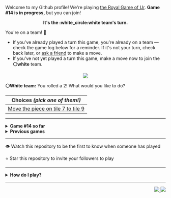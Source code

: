 Welcome to my Github profile!
We're playing
[the Royal Game of Ur](https://en.wikipedia.org/wiki/Royal_Game_of_Ur).
**Game #14 is in progress,** but you can join!

<p align="center">
  <b>It's the
  :white_circle:white
  team's turn.</b>
</p>

You're on a team! :wave:

* If you've already played a turn this game, you're already on a team
  &mdash; check the game log below for a reminder. If it's not your turn,
  check back later, or [ask a
  friend](https://twitter.com/share?text=I'm+playing+The+Royal+Game+of+Ur+on+a+GitHub+profile.+Take+your+turn+at+https://github.com/rossjrw/rossjrw+%23RoyalGameOfUr+%23github) to make a move.
* If you've not yet played a turn this game, make a move now to join the
  **:white_circle:white** team.

<p align="center"><img src="https://raw.githubusercontent.com/rossjrw/rossjrw/play/games/current/board.2264.svg"></p>

  **:white_circle:White team:**
  You rolled a 2!
What would you like to do?

| Choices *(pick one of them!)* |
| --- |
  | [    Move the piece on tile 7 to tile 9](https://github.com/rossjrw/rossjrw/issues/new?title=ur-move-2%407-0&amp;body=Press+Submit%21+You+don%27t+need+to+edit+this+text+or+do+anything+else.%0D%0A%0D%0ABe+aware+that+your+move+can+take+a+minute+or+two+to+process.) |

-----

<details>
<summary><b>Game #14 so far</b></summary>

## Who's on each team?

<table>
    <thead>
      <tr><th colspan=2>Players in this game</th></tr>
    </thead>
    <tbody>
      <tr>
        <td align="right"><b>Black team</b> :black_circle:</td>
        <td>:white_circle: <b> White team</b></td>
      </tr>
      <tr align="center">
        <td><b><a href="https://github.com/Murdeala">@Murdeala</a></b> (30)<br><b><a href="https://github.com/thisiscoding1234">@thisiscoding1234</a></b> (9)<br><b><a href="https://github.com/arqalite">@arqalite</a></b> (3)<br><b><a href="https://github.com/zackfall">@zackfall</a></b> (1)<br><b><a href="https://github.com/Hrushal-Nikhare">@Hrushal-Nikhare</a></b> (1)<br><b><a href="https://github.com/danielawde9">@danielawde9</a></b> (1)<br><b><a href="https://github.com/Arawns1">@Arawns1</a></b> (1)<br><b><a href="https://github.com/werdl">@werdl</a></b> (1)<br><b><a href="https://github.com/BigVeezus">@BigVeezus</a></b> (1)<br><b><a href="https://github.com/birajkarki">@birajkarki</a></b> (1)<br><b><a href="https://github.com/Stratis-Dermanoutsos">@Stratis-Dermanoutsos</a></b> (1)<br><b><a href="https://github.com/BaptisteMartinet">@BaptisteMartinet</a></b> (1)<br><b><a href="https://github.com/faculerena">@faculerena</a></b> (1)<br><b><a href="https://github.com/nnnolan">@nnnolan</a></b> (1)<br><b><a href="https://github.com/sk185648">@sk185648</a></b> (1)<br><b><a href="https://github.com/Alylaxy">@Alylaxy</a></b> (1)<br><b><a href="https://github.com/Arch881010">@Arch881010</a></b> (1)<br><b><a href="https://github.com/mannhingrajia">@mannhingrajia</a></b> (1)</td>
        <td><b><a href="https://github.com/CostasAK">@CostasAK</a></b> (59)</td>
      </tr>
    </tbody>
  </table>

## What's happened so far?

| Time | Turn | Event | Issue | Board |
| :---: | :---: | :--- | :---: | :---: |
  | 14th Mar 2023 20:48 | **0** | :black_circle: **[@Murdeala](https://github.com/Murdeala)** started a new game | [#2146](https://github.com/rossjrw/rossjrw/issues/2146) | [link](https://raw.githubusercontent.com/rossjrw/rossjrw/c3402c9c043b80fa4ca641774d2d0efbedade589/games/current/board.2146.svg) |
  | 15th Mar 2023 03:42 | **1** | :black_circle: **[@zackfall](https://github.com/zackfall)** moved a black piece onto the board to position 3    | [#2147](https://github.com/rossjrw/rossjrw/issues/2147) | [link](https://raw.githubusercontent.com/rossjrw/rossjrw/779a13750b729c2d4fd0d3cbf4a2482f37ef9281/games/current/board.2147.svg) |
  | 15th Mar 2023 12:56 | **2** | :white_circle: **[@CostasAK](https://github.com/CostasAK)** moved a white piece onto the board to position 4  — claimed a rosette :rosette:  | [#2148](https://github.com/rossjrw/rossjrw/issues/2148) | [link](https://raw.githubusercontent.com/rossjrw/rossjrw/1d7dd2f95a5d06c57ad931672bb3797fc3259346/games/current/board.2148.svg) |
  | 15th Mar 2023 12:57 | **3** | :white_circle: **[@CostasAK](https://github.com/CostasAK)** moved a white piece onto the board to position 2    | [#2149](https://github.com/rossjrw/rossjrw/issues/2149) | [link](https://raw.githubusercontent.com/rossjrw/rossjrw/41d739fe50b8b6ee3d48c696a350782128852145/games/current/board.2149.svg) |
  | 15th Mar 2023 13:53 | **4** | :black_circle: **[@Murdeala](https://github.com/Murdeala)** moved a black piece onto the board to position 2    | [#2150](https://github.com/rossjrw/rossjrw/issues/2150) |  |
  | 15th Mar 2023 16:31 | **5** | :white_circle: **[@CostasAK](https://github.com/CostasAK)** moved a white piece onto the board to position 3    | [#2151](https://github.com/rossjrw/rossjrw/issues/2151) | [link](https://raw.githubusercontent.com/rossjrw/rossjrw/e0ee8c908afc5d0df67a76ef54801f47ce08c144/games/current/board.2151.svg) |
  | 15th Mar 2023 16:31 | **6** | :black_circle:  The black team rolled a 0 and their turn was automatically passed | [#2151](https://github.com/rossjrw/rossjrw/issues/2151) | [link](https://raw.githubusercontent.com/rossjrw/rossjrw/af89aa084782634823177e68efafb1ee8c79a26a/games/current/board.2151.svg) |
  | 15th Mar 2023 16:32 | **7** | :white_circle: **[@CostasAK](https://github.com/CostasAK)** moved a white piece onto the board to position 1    | [#2152](https://github.com/rossjrw/rossjrw/issues/2152) | [link](https://raw.githubusercontent.com/rossjrw/rossjrw/5112feee71287bc358636191ad2d744130715f64/games/current/board.2152.svg) |
  | 16th Mar 2023 13:51 | **8** | :black_circle: **[@Murdeala](https://github.com/Murdeala)** moved a black piece from position 2 to position 5    | [#2153](https://github.com/rossjrw/rossjrw/issues/2153) |  |
  | 17th Mar 2023 10:25 | **9** | :white_circle: **[@CostasAK](https://github.com/CostasAK)** moved a white piece from position 4 to position 5 — captured a black piece :crossed_swords:   | [#2154](https://github.com/rossjrw/rossjrw/issues/2154) | [link](https://raw.githubusercontent.com/rossjrw/rossjrw/05bf59d50e1264207a471eac54694049ced31d16/games/current/board.2154.svg) |
  | 17th Mar 2023 10:25 | **10** | :black_circle:  The black team rolled a 0 and their turn was automatically passed | [#2154](https://github.com/rossjrw/rossjrw/issues/2154) | [link](https://raw.githubusercontent.com/rossjrw/rossjrw/7da57a210504272586aa94c6e6ea9c974dbf5a4b/games/current/board.2154.svg) |
  | 17th Mar 2023 10:26 | **11** | :white_circle: **[@CostasAK](https://github.com/CostasAK)** moved a white piece from position 2 to position 4  — claimed a rosette :rosette:  | [#2155](https://github.com/rossjrw/rossjrw/issues/2155) | [link](https://raw.githubusercontent.com/rossjrw/rossjrw/d396e2587aef8f3c611f7740f9f27fd233b7dbca/games/current/board.2155.svg) |
  | 17th Mar 2023 10:27 | **12** | :white_circle: **[@CostasAK](https://github.com/CostasAK)** moved a white piece from position 5 to position 7    | [#2156](https://github.com/rossjrw/rossjrw/issues/2156) | [link](https://raw.githubusercontent.com/rossjrw/rossjrw/15698d11943cb8b930601a3fa3d361ed460581ec/games/current/board.2156.svg) |
  | 17th Mar 2023 12:39 | **13** | :black_circle: **[@Murdeala](https://github.com/Murdeala)** moved a black piece from position 3 to position 4  — claimed a rosette :rosette:  | [#2157](https://github.com/rossjrw/rossjrw/issues/2157) | [link](https://raw.githubusercontent.com/rossjrw/rossjrw/86094c0b82bd03365af6db280f75d35718e0e136/games/current/board.2157.svg) |
  | 18th Mar 2023 13:51 | **14** | :black_circle: **[@Murdeala](https://github.com/Murdeala)** moved a black piece from position 4 to position 6    | [#2158](https://github.com/rossjrw/rossjrw/issues/2158) |  |
  | 20th Mar 2023 12:03 | **15** | :white_circle: **[@CostasAK](https://github.com/CostasAK)** moved a white piece from position 3 to position 6 — captured a black piece :crossed_swords:   | [#2160](https://github.com/rossjrw/rossjrw/issues/2160) | [link](https://raw.githubusercontent.com/rossjrw/rossjrw/ebd5463d363395ccacc0a4837201232eec4909af/games/current/board.2160.svg) |
  | 20th Mar 2023 12:03 | **16** | :black_circle:  The black team rolled a 0 and their turn was automatically passed | [#2160](https://github.com/rossjrw/rossjrw/issues/2160) | [link](https://raw.githubusercontent.com/rossjrw/rossjrw/97dc19642843cbd9ddb921b7bd37924437e2b827/games/current/board.2160.svg) |
  | 20th Mar 2023 12:06 | **17** | :white_circle: **[@CostasAK](https://github.com/CostasAK)** moved a white piece from position 6 to position 9    | [#2161](https://github.com/rossjrw/rossjrw/issues/2161) | [link](https://raw.githubusercontent.com/rossjrw/rossjrw/27e55f29f30415b74b48efc089d8b4b97224e26f/games/current/board.2161.svg) |
  | 20th Mar 2023 13:37 | **18** | :black_circle: **[@Murdeala](https://github.com/Murdeala)** moved a black piece onto the board to position 1    | [#2162](https://github.com/rossjrw/rossjrw/issues/2162) | [link](https://raw.githubusercontent.com/rossjrw/rossjrw/2b1c528772f6eb41e3589c80ea22086ffef8c77b/games/current/board.2162.svg) |
  | 20th Mar 2023 15:37 | **19** | :white_circle: **[@CostasAK](https://github.com/CostasAK)** moved a white piece from position 7 to position 10    | [#2163](https://github.com/rossjrw/rossjrw/issues/2163) | [link](https://raw.githubusercontent.com/rossjrw/rossjrw/f14c184c7bd4c222edd8a00301dc7ec1671ab854/games/current/board.2163.svg) |
  | 21st Mar 2023 00:53 | **20** | :black_circle: **[@Murdeala](https://github.com/Murdeala)** moved a black piece from position 1 to position 2    | [#2164](https://github.com/rossjrw/rossjrw/issues/2164) | [link](https://raw.githubusercontent.com/rossjrw/rossjrw/ba8791b00ede812c0531721c728c11d2836b6c1d/games/current/board.2164.svg) |
  | 21st Mar 2023 09:02 | **21** | :white_circle: **[@CostasAK](https://github.com/CostasAK)** moved a white piece from position 9 to position 12    | [#2165](https://github.com/rossjrw/rossjrw/issues/2165) |  |
  | 22nd Mar 2023 13:12 | **22** | :black_circle: **[@Hrushal-Nikhare](https://github.com/Hrushal-Nikhare)** moved a black piece from position 2 to position 4  — claimed a rosette :rosette:  | [#2166](https://github.com/rossjrw/rossjrw/issues/2166) | [link](https://raw.githubusercontent.com/rossjrw/rossjrw/81bf698a19c7a03fb3cc2570bfd89d5d9ddaf425/games/current/board.2166.svg) |
  | 22nd Mar 2023 13:12 | **23** | :black_circle:  The black team rolled a 0 and their turn was automatically passed | [#2166](https://github.com/rossjrw/rossjrw/issues/2166) | [link](https://raw.githubusercontent.com/rossjrw/rossjrw/84501a509067a12c988d5f1c1fa44c04a108b3e4/games/current/board.2166.svg) |
  | 22nd Mar 2023 13:39 | **24** | :white_circle: **[@CostasAK](https://github.com/CostasAK)** moved a white piece from position 12 to position 14  — claimed a rosette :rosette:  | [#2167](https://github.com/rossjrw/rossjrw/issues/2167) | [link](https://raw.githubusercontent.com/rossjrw/rossjrw/8b83cf9afc87686f4de7f1104326e17ea16a6af4/games/current/board.2167.svg) |
  | 22nd Mar 2023 13:39 | **25** | :white_circle: **[@CostasAK](https://github.com/CostasAK)** moved a white piece from position 10 to position 11    | [#2168](https://github.com/rossjrw/rossjrw/issues/2168) | [link](https://raw.githubusercontent.com/rossjrw/rossjrw/300da2fc609a622b4ddf65b044be1c2073d55d3a/games/current/board.2168.svg) |
  | 23rd Mar 2023 02:26 | **26** | :black_circle: **[@Murdeala](https://github.com/Murdeala)** moved a black piece onto the board to position 2    | [#2169](https://github.com/rossjrw/rossjrw/issues/2169) | [link](https://raw.githubusercontent.com/rossjrw/rossjrw/525955c7b0f52a04eee268f1dbc5b460c541e90a/games/current/board.2169.svg) |
  | 23rd Mar 2023 05:20 | **27** | :white_circle: **[@CostasAK](https://github.com/CostasAK)** moved a white piece onto the board to position 3    | [#2170](https://github.com/rossjrw/rossjrw/issues/2170) | [link](https://raw.githubusercontent.com/rossjrw/rossjrw/aa7adf88250e394cb2bdfb4b30e45eed08827ddf/games/current/board.2170.svg) |
  | 24th Mar 2023 19:08 | **28** | :black_circle: **[@danielawde9](https://github.com/danielawde9)** moved a black piece from position 4 to position 6    | [#2171](https://github.com/rossjrw/rossjrw/issues/2171) | [link](https://raw.githubusercontent.com/rossjrw/rossjrw/e187986e2eac0925217e9d8a23fc7a6d1a4e6d05/games/current/board.2171.svg) |
  | 24th Mar 2023 19:35 | **29** | :white_circle: **[@CostasAK](https://github.com/CostasAK)** moved a white piece from position 11 to position 12    | [#2172](https://github.com/rossjrw/rossjrw/issues/2172) | [link](https://raw.githubusercontent.com/rossjrw/rossjrw/e5eb10241be5cab93eed0ad7e1bb08a67e0e56c3/games/current/board.2172.svg) |
  | 25th Mar 2023 13:58 | **30** | :black_circle: **[@Murdeala](https://github.com/Murdeala)** moved a black piece onto the board to position 3    | [#2173](https://github.com/rossjrw/rossjrw/issues/2173) | [link](https://raw.githubusercontent.com/rossjrw/rossjrw/88fb920253dfa035c165b0a1b73224792e0b1618/games/current/board.2173.svg) |
  | 25th Mar 2023 14:29 | **31** | :white_circle: **[@CostasAK](https://github.com/CostasAK)** moved a white piece from position 4 to position 6 — captured a black piece :crossed_swords:   | [#2174](https://github.com/rossjrw/rossjrw/issues/2174) | [link](https://raw.githubusercontent.com/rossjrw/rossjrw/558d570a7372f3a1803b6a460da40eb0b8bef81f/games/current/board.2174.svg) |
  | 26th Mar 2023 13:04 | **32** | :black_circle: **[@Murdeala](https://github.com/Murdeala)** moved a black piece from position 3 to position 6 — captured a white piece :crossed_swords:   | [#2175](https://github.com/rossjrw/rossjrw/issues/2175) | [link](https://raw.githubusercontent.com/rossjrw/rossjrw/c463ee131c370d89d7915b5e15146cbd7e716792/games/current/board.2175.svg) |
  | 26th Mar 2023 13:06 | **33** | :white_circle: **[@CostasAK](https://github.com/CostasAK)** moved a white piece from position 3 to position 4  — claimed a rosette :rosette:  | [#2176](https://github.com/rossjrw/rossjrw/issues/2176) | [link](https://raw.githubusercontent.com/rossjrw/rossjrw/91846c0777410fefa60904bc52dbbf967598415c/games/current/board.2176.svg) |
  | 26th Mar 2023 13:06 | **34** | :white_circle: **[@CostasAK](https://github.com/CostasAK)** moved a white piece from position 12 to position 13    | [#2177](https://github.com/rossjrw/rossjrw/issues/2177) | [link](https://raw.githubusercontent.com/rossjrw/rossjrw/00f2b6c47412a01965fab8a56a51c280aa65a60a/games/current/board.2177.svg) |
  | 27th Mar 2023 14:47 | **35** | :black_circle: **[@Murdeala](https://github.com/Murdeala)** moved a black piece from position 2 to position 4  — claimed a rosette :rosette:  | [#2178](https://github.com/rossjrw/rossjrw/issues/2178) | [link](https://raw.githubusercontent.com/rossjrw/rossjrw/4b9052f1fb05f5607c84abc10f3d8c9fe4df36f5/games/current/board.2178.svg) |
  | 28th Mar 2023 16:10 | **36** | :black_circle: **[@Murdeala](https://github.com/Murdeala)** moved a black piece onto the board to position 3    | [#2179](https://github.com/rossjrw/rossjrw/issues/2179) | [link](https://raw.githubusercontent.com/rossjrw/rossjrw/2d9988cd4007ce95375532fc5623d982b8005395/games/current/board.2179.svg) |
  | 28th Mar 2023 16:48 | **37** | :white_circle: **[@CostasAK](https://github.com/CostasAK)** moved a white piece from position 4 to position 6 — captured a black piece :crossed_swords:   | [#2180](https://github.com/rossjrw/rossjrw/issues/2180) | [link](https://raw.githubusercontent.com/rossjrw/rossjrw/645fa0504f394e0c611c75ecde2a69bba3b2f22a/games/current/board.2180.svg) |
  | 29th Mar 2023 00:20 | **38** | :black_circle: **[@Murdeala](https://github.com/Murdeala)** moved a black piece from position 4 to position 6 — captured a white piece :crossed_swords:   | [#2181](https://github.com/rossjrw/rossjrw/issues/2181) | [link](https://raw.githubusercontent.com/rossjrw/rossjrw/8efc25874a7e30d388477bf29d5cff7daf35c2ef/games/current/board.2181.svg) |
  | 29th Mar 2023 08:50 | **39** | :white_circle: **[@CostasAK](https://github.com/CostasAK)** moved a white piece from position 1 to position 4  — claimed a rosette :rosette:  | [#2182](https://github.com/rossjrw/rossjrw/issues/2182) | [link](https://raw.githubusercontent.com/rossjrw/rossjrw/f3b374dd19dd975d8d0244a656088fe66db39f75/games/current/board.2182.svg) |
  | 29th Mar 2023 08:51 | **40** | :white_circle: **[@CostasAK](https://github.com/CostasAK)** moved a white piece onto the board to position 3    | [#2183](https://github.com/rossjrw/rossjrw/issues/2183) | [link](https://raw.githubusercontent.com/rossjrw/rossjrw/02deb838513c039f8164acd452b9a22546d3291b/games/current/board.2183.svg) |
  | 29th Mar 2023 20:44 | **41** | :black_circle: **[@Murdeala](https://github.com/Murdeala)** moved a black piece from position 3 to position 4  — claimed a rosette :rosette:  | [#2184](https://github.com/rossjrw/rossjrw/issues/2184) |  |
  | 30th Mar 2023 14:54 | **42** | :black_circle: **[@Murdeala](https://github.com/Murdeala)** moved a black piece from position 4 to position 5    | [#2185](https://github.com/rossjrw/rossjrw/issues/2185) | [link](https://raw.githubusercontent.com/rossjrw/rossjrw/09ab729d23943427fa8f3936b95488dbaa888bb7/games/current/board.2185.svg) |
  | 30th Mar 2023 14:54 | **43** | :white_circle:  The white team rolled a 0 and their turn was automatically passed | [#2185](https://github.com/rossjrw/rossjrw/issues/2185) | [link](https://raw.githubusercontent.com/rossjrw/rossjrw/636b5d5c0811f10785277bd8f6db88101cb7e9a2/games/current/board.2185.svg) |
  | 31st Mar 2023 13:15 | **44** | :black_circle: **[@Murdeala](https://github.com/Murdeala)** moved a black piece from position 5 to position 8  — claimed a rosette :rosette:  | [#2186](https://github.com/rossjrw/rossjrw/issues/2186) | [link](https://raw.githubusercontent.com/rossjrw/rossjrw/bea9ed48735890ea390b643ea0ba4a2b9a62731b/games/current/board.2186.svg) |
  | 1st Apr 2023 13:11 | **45** | :black_circle: **[@Murdeala](https://github.com/Murdeala)** moved a black piece from position 8 to position 9    | [#2187](https://github.com/rossjrw/rossjrw/issues/2187) | [link](https://raw.githubusercontent.com/rossjrw/rossjrw/34380a663b7451d4f84a633af9eaf52c21f98b34/games/current/board.2187.svg) |
  | 1st Apr 2023 13:55 | **46** | :white_circle: **[@CostasAK](https://github.com/CostasAK)** moved a white piece from position 4 to position 6 — captured a black piece :crossed_swords:   | [#2188](https://github.com/rossjrw/rossjrw/issues/2188) | [link](https://raw.githubusercontent.com/rossjrw/rossjrw/26186989e443f46019cf6022371d3f0f6384305d/games/current/board.2188.svg) |
  | 1st Apr 2023 21:24 | **47** | :black_circle: **[@Arawns1](https://github.com/Arawns1)** moved a black piece from position 9 to position 10    | [#2189](https://github.com/rossjrw/rossjrw/issues/2189) | [link](https://raw.githubusercontent.com/rossjrw/rossjrw/435a73580230a0e15e977071f7dc502c9b01fb91/games/current/board.2189.svg) |
  | 1st Apr 2023 21:52 | **48** | :white_circle: **[@CostasAK](https://github.com/CostasAK)** moved a white piece from position 6 to position 8  — claimed a rosette :rosette:  | [#2190](https://github.com/rossjrw/rossjrw/issues/2190) | [link](https://raw.githubusercontent.com/rossjrw/rossjrw/1dafc06143b8f7dda15d12fe4c13035fa4d48cae/games/current/board.2190.svg) |
  | 1st Apr 2023 22:06 | **49** | :white_circle: **[@CostasAK](https://github.com/CostasAK)** moved a white piece from position 8 to position 10 — captured a black piece :crossed_swords:   | [#2191](https://github.com/rossjrw/rossjrw/issues/2191) | [link](https://raw.githubusercontent.com/rossjrw/rossjrw/4ea8353c35cbee5db54703d4382b0064d9645447/games/current/board.2191.svg) |
  | 2nd Apr 2023 14:06 | **50** | :black_circle: **[@Murdeala](https://github.com/Murdeala)** moved a black piece onto the board to position 3    | [#2192](https://github.com/rossjrw/rossjrw/issues/2192) | [link](https://raw.githubusercontent.com/rossjrw/rossjrw/7a7bb353af8a548f881552d26659bec8d45f43dc/games/current/board.2192.svg) |
  | 2nd Apr 2023 16:19 | **51** | :white_circle: **[@CostasAK](https://github.com/CostasAK)** moved a white piece from position 3 to position 4  — claimed a rosette :rosette:  | [#2193](https://github.com/rossjrw/rossjrw/issues/2193) | [link](https://raw.githubusercontent.com/rossjrw/rossjrw/552ce3861cf2fa8759845cd5d003a3cfd51be115/games/current/board.2193.svg) |
  | 2nd Apr 2023 16:20 | **52** | :white_circle: **[@CostasAK](https://github.com/CostasAK)** ascended a white piece from position 14 :rocket:    | [#2194](https://github.com/rossjrw/rossjrw/issues/2194) | [link](https://raw.githubusercontent.com/rossjrw/rossjrw/54cb2b440be5052deabce412fa8cb8b8edc691c3/games/current/board.2194.svg) |
  | 3rd Apr 2023 07:19 | **53** | :black_circle: **[@werdl](https://github.com/werdl)** moved a black piece from position 3 to position 5    | [#2195](https://github.com/rossjrw/rossjrw/issues/2195) | [link](https://raw.githubusercontent.com/rossjrw/rossjrw/d1745257007540585eccca1c4b5b81597f46ac3f/games/current/board.2195.svg) |
  | 3rd Apr 2023 07:40 | **54** | :white_circle: **[@CostasAK](https://github.com/CostasAK)** moved a white piece from position 10 to position 14  — claimed a rosette :rosette:  | [#2196](https://github.com/rossjrw/rossjrw/issues/2196) |  |
  | 3rd Apr 2023 07:41 | **55** | :white_circle: **[@CostasAK](https://github.com/CostasAK)** moved a white piece from position 4 to position 5 — captured a black piece :crossed_swords:   | [#2197](https://github.com/rossjrw/rossjrw/issues/2197) | [link](https://raw.githubusercontent.com/rossjrw/rossjrw/cac43c7362ec3d16e22c66c8c6a6e7adefb8fd38/games/current/board.2197.svg) |
  | 3rd Apr 2023 07:41 | **56** | :black_circle:  The black team rolled a 0 and their turn was automatically passed | [#2197](https://github.com/rossjrw/rossjrw/issues/2197) | [link](https://raw.githubusercontent.com/rossjrw/rossjrw/2accfb498a445b0ae0a37ff1889940f0e3d7763a/games/current/board.2197.svg) |
  | 3rd Apr 2023 07:42 | **57** | :white_circle: **[@CostasAK](https://github.com/CostasAK)** ascended a white piece from position 13 :rocket:    | [#2198](https://github.com/rossjrw/rossjrw/issues/2198) | [link](https://raw.githubusercontent.com/rossjrw/rossjrw/9bb9b7facd56ff52bf8d80ec853b3c21cc9421e0/games/current/board.2198.svg) |
  | 3rd Apr 2023 13:24 | **58** | :black_circle: **[@Murdeala](https://github.com/Murdeala)** moved a black piece onto the board to position 2    | [#2199](https://github.com/rossjrw/rossjrw/issues/2199) | [link](https://raw.githubusercontent.com/rossjrw/rossjrw/4226883509e89639ea1057ea8e4731f9f290a024/games/current/board.2199.svg) |
  | 3rd Apr 2023 13:25 | **59** | :white_circle: **[@CostasAK](https://github.com/CostasAK)** moved a white piece from position 5 to position 7    | [#2200](https://github.com/rossjrw/rossjrw/issues/2200) |  |
  | 4th Apr 2023 19:01 | **60** | :black_circle: **[@Murdeala](https://github.com/Murdeala)** moved a black piece from position 2 to position 5    | [#2201](https://github.com/rossjrw/rossjrw/issues/2201) | [link](https://raw.githubusercontent.com/rossjrw/rossjrw/ecf9b8c7843fdadd6a8772d78848a036e4f4a801/games/current/board.2201.svg) |
  | 4th Apr 2023 19:01 | **61** | :white_circle:  The white team rolled a 0 and their turn was automatically passed | [#2201](https://github.com/rossjrw/rossjrw/issues/2201) | [link](https://raw.githubusercontent.com/rossjrw/rossjrw/47902f883f57555c8756a70778f24b12d6382798/games/current/board.2201.svg) |
  | 4th Apr 2023 21:53 | **62** | :black_circle: **[@BigVeezus](https://github.com/BigVeezus)** moved a black piece from position 5 to position 8  — claimed a rosette :rosette:  | [#2202](https://github.com/rossjrw/rossjrw/issues/2202) | [link](https://raw.githubusercontent.com/rossjrw/rossjrw/c016c58dec2399828eaeb0146557b2e3daadb323/games/current/board.2202.svg) |
  | 5th Apr 2023 00:17 | **63** | :black_circle: **[@Murdeala](https://github.com/Murdeala)** moved a black piece from position 8 to position 9    | [#2203](https://github.com/rossjrw/rossjrw/issues/2203) |  |
  | 5th Apr 2023 08:08 | **64** | :white_circle: **[@CostasAK](https://github.com/CostasAK)** moved a white piece from position 7 to position 9 — captured a black piece :crossed_swords:   | [#2204](https://github.com/rossjrw/rossjrw/issues/2204) | [link](https://raw.githubusercontent.com/rossjrw/rossjrw/b18333aed0e50ee8d89df2966ddc2b326439a812/games/current/board.2204.svg) |
  | 5th Apr 2023 08:08 | **65** | :black_circle:  The black team rolled a 0 and their turn was automatically passed | [#2204](https://github.com/rossjrw/rossjrw/issues/2204) | [link](https://raw.githubusercontent.com/rossjrw/rossjrw/54d9105d76e47f15c3903b8b5f81594d760bf4ce/games/current/board.2204.svg) |
  | 5th Apr 2023 08:09 | **66** | :white_circle: **[@CostasAK](https://github.com/CostasAK)** moved a white piece onto the board to position 4  — claimed a rosette :rosette:  | [#2205](https://github.com/rossjrw/rossjrw/issues/2205) | [link](https://raw.githubusercontent.com/rossjrw/rossjrw/61ed3601e2b5bdd016963ac9da04ffff0091f5b5/games/current/board.2205.svg) |
  | 5th Apr 2023 08:09 | **67** | :white_circle: **[@CostasAK](https://github.com/CostasAK)** ascended a white piece from position 14 :rocket:    | [#2206](https://github.com/rossjrw/rossjrw/issues/2206) | [link](https://raw.githubusercontent.com/rossjrw/rossjrw/dec3e5301f1a29893379fb853f7b463bdae983cb/games/current/board.2206.svg) |
  | 5th Apr 2023 17:58 | **68** | :black_circle: **[@Murdeala](https://github.com/Murdeala)** moved a black piece onto the board to position 1    | [#2207](https://github.com/rossjrw/rossjrw/issues/2207) | [link](https://raw.githubusercontent.com/rossjrw/rossjrw/a81e64211f45374de96171ec37e6020c9bbc1121/games/current/board.2207.svg) |
  | 5th Apr 2023 18:01 | **69** | :white_circle: **[@CostasAK](https://github.com/CostasAK)** moved a white piece from position 9 to position 11    | [#2208](https://github.com/rossjrw/rossjrw/issues/2208) | [link](https://raw.githubusercontent.com/rossjrw/rossjrw/bd451ccdf42494feff779686be4657612b94b071/games/current/board.2208.svg) |
  | 6th Apr 2023 12:46 | **70** | :black_circle: **[@Murdeala](https://github.com/Murdeala)** moved a black piece from position 1 to position 4  — claimed a rosette :rosette:  | [#2209](https://github.com/rossjrw/rossjrw/issues/2209) | [link](https://raw.githubusercontent.com/rossjrw/rossjrw/77fb3008a4c8573054c47566e3fc444f2aa71e69/games/current/board.2209.svg) |
  | 7th Apr 2023 13:31 | **71** | :black_circle: **[@Murdeala](https://github.com/Murdeala)** moved a black piece from position 4 to position 6    | [#2210](https://github.com/rossjrw/rossjrw/issues/2210) | [link](https://raw.githubusercontent.com/rossjrw/rossjrw/519d8870ddbe245a6175c798de9cd8e44aafd18a/games/current/board.2210.svg) |
  | 7th Apr 2023 13:37 | **72** | :white_circle: **[@CostasAK](https://github.com/CostasAK)** moved a white piece from position 11 to position 12    | [#2211](https://github.com/rossjrw/rossjrw/issues/2211) | [link](https://raw.githubusercontent.com/rossjrw/rossjrw/69a8ea721d944bda3d0548c51f50939f80c2913a/games/current/board.2211.svg) |
  | 7th Apr 2023 17:39 | **73** | :black_circle: **[@birajkarki](https://github.com/birajkarki)** moved a black piece onto the board to position 4  — claimed a rosette :rosette:  | [#2212](https://github.com/rossjrw/rossjrw/issues/2212) | [link](https://raw.githubusercontent.com/rossjrw/rossjrw/2095bf5d45424248760c7f2e461e24a239f92b5a/games/current/board.2212.svg) |
  | 8th Apr 2023 15:33 | **74** | :black_circle: **[@Murdeala](https://github.com/Murdeala)** moved a black piece from position 4 to position 5    | [#2213](https://github.com/rossjrw/rossjrw/issues/2213) |  |
  | 8th Apr 2023 15:35 | **75** | :white_circle: **[@CostasAK](https://github.com/CostasAK)** moved a white piece from position 12 to position 14  — claimed a rosette :rosette:  | [#2214](https://github.com/rossjrw/rossjrw/issues/2214) | [link](https://raw.githubusercontent.com/rossjrw/rossjrw/b5d8ee7a420998a45a7c8b1e6d21c1c03798736f/games/current/board.2214.svg) |
  | 8th Apr 2023 15:35 | **76** | :white_circle:  The white team rolled a 0 and their turn was automatically passed | [#2214](https://github.com/rossjrw/rossjrw/issues/2214) | [link](https://raw.githubusercontent.com/rossjrw/rossjrw/78d9b430e7f72ca52912fbdce5701e404e1ceaf4/games/current/board.2214.svg) |
  | 9th Apr 2023 10:23 | **77** | :black_circle: **[@arqalite](https://github.com/arqalite)** moved a black piece from position 5 to position 8  — claimed a rosette :rosette:  | [#2215](https://github.com/rossjrw/rossjrw/issues/2215) | [link](https://raw.githubusercontent.com/rossjrw/rossjrw/f1408a49b0afc4e9adf8ba5eabf859e1b2bc3397/games/current/board.2215.svg) |
  | 9th Apr 2023 10:24 | **78** | :black_circle: **[@arqalite](https://github.com/arqalite)** moved a black piece onto the board to position 1    | [#2216](https://github.com/rossjrw/rossjrw/issues/2216) | [link](https://raw.githubusercontent.com/rossjrw/rossjrw/e42e96f4b9f80bb7eff650eb642413d9e1256622/games/current/board.2216.svg) |
  | 9th Apr 2023 10:25 | **79** | :white_circle: **[@CostasAK](https://github.com/CostasAK)** moved a white piece from position 4 to position 6 — captured a black piece :crossed_swords:   | [#2217](https://github.com/rossjrw/rossjrw/issues/2217) |  |
  | 9th Apr 2023 11:20 | **80** | :black_circle: **[@arqalite](https://github.com/arqalite)** moved a black piece from position 1 to position 4  — claimed a rosette :rosette:  | [#2218](https://github.com/rossjrw/rossjrw/issues/2218) | [link](https://raw.githubusercontent.com/rossjrw/rossjrw/be464ff22c3a0c1a7601e2942c6c424fc0278c8a/games/current/board.2218.svg) |
  | 9th Apr 2023 11:20 | **81** | :black_circle:  The black team rolled a 0 and their turn was automatically passed | [#2218](https://github.com/rossjrw/rossjrw/issues/2218) | [link](https://raw.githubusercontent.com/rossjrw/rossjrw/b10a8bb980c0b1ecda33b48b15be4d2e9fbf6232/games/current/board.2218.svg) |
  | 9th Apr 2023 11:22 | **82** | :white_circle: **[@CostasAK](https://github.com/CostasAK)** ascended a white piece from position 14 :rocket:    | [#2219](https://github.com/rossjrw/rossjrw/issues/2219) | [link](https://raw.githubusercontent.com/rossjrw/rossjrw/9e98f1bc6aed14a2a19e1597b596f5eac23f3959/games/current/board.2219.svg) |
  | 9th Apr 2023 12:55 | **83** | :black_circle: **[@Murdeala](https://github.com/Murdeala)** moved a black piece from position 4 to position 6 — captured a white piece :crossed_swords:   | [#2220](https://github.com/rossjrw/rossjrw/issues/2220) | [link](https://raw.githubusercontent.com/rossjrw/rossjrw/e513efa967bd8126f05e5098d09f0045a5deeebc/games/current/board.2220.svg) |
  | 9th Apr 2023 13:10 | **84** | :white_circle: **[@CostasAK](https://github.com/CostasAK)** moved a white piece onto the board to position 2    | [#2221](https://github.com/rossjrw/rossjrw/issues/2221) | [link](https://raw.githubusercontent.com/rossjrw/rossjrw/fe47da759222661c779abd6fbef892004e18c27e/games/current/board.2221.svg) |
  | 9th Apr 2023 14:12 | **85** | :black_circle: **[@Stratis-Dermanoutsos](https://github.com/Stratis-Dermanoutsos)** moved a black piece onto the board to position 2    | [#2222](https://github.com/rossjrw/rossjrw/issues/2222) | [link](https://raw.githubusercontent.com/rossjrw/rossjrw/c7c7c6e7e87d52afe213e9040c9bcf5f0325dddb/games/current/board.2222.svg) |
  | 9th Apr 2023 14:14 | **86** | :white_circle: **[@CostasAK](https://github.com/CostasAK)** moved a white piece onto the board to position 1    | [#2223](https://github.com/rossjrw/rossjrw/issues/2223) | [link](https://raw.githubusercontent.com/rossjrw/rossjrw/6b227ae18e79e77ac18a026191e64dab569788ee/games/current/board.2223.svg) |
  | 9th Apr 2023 14:57 | **87** | :black_circle: **[@BaptisteMartinet](https://github.com/BaptisteMartinet)** moved a black piece from position 2 to position 3    | [#2224](https://github.com/rossjrw/rossjrw/issues/2224) | [link](https://raw.githubusercontent.com/rossjrw/rossjrw/c0f24c19dc0d02b7a873d66af037fcecc72a0dcb/games/current/board.2224.svg) |
  | 9th Apr 2023 15:48 | **88** | :white_circle: **[@CostasAK](https://github.com/CostasAK)** moved a white piece from position 1 to position 4  — claimed a rosette :rosette:  | [#2226](https://github.com/rossjrw/rossjrw/issues/2226) | [link](https://raw.githubusercontent.com/rossjrw/rossjrw/452afa950da0f9c9ed4c2211a765c4fd2f6ce96f/games/current/board.2226.svg) |
  | 9th Apr 2023 15:49 | **89** | :white_circle: **[@CostasAK](https://github.com/CostasAK)** moved a white piece onto the board to position 1    | [#2227](https://github.com/rossjrw/rossjrw/issues/2227) | [link](https://raw.githubusercontent.com/rossjrw/rossjrw/30ae9787b3a80798e7124f9ffaca11c6ad3b593e/games/current/board.2227.svg) |
  | 10th Apr 2023 13:41 | **90** | :black_circle: **[@Murdeala](https://github.com/Murdeala)** moved a black piece from position 3 to position 4  — claimed a rosette :rosette:  | [#2228](https://github.com/rossjrw/rossjrw/issues/2228) | [link](https://raw.githubusercontent.com/rossjrw/rossjrw/1c554853ec10954c2bf7cfa3f837b6e1a38ff86c/games/current/board.2228.svg) |
  | 10th Apr 2023 18:47 | **91** | :black_circle: **[@faculerena](https://github.com/faculerena)** moved a black piece from position 8 to position 10    | [#2229](https://github.com/rossjrw/rossjrw/issues/2229) | [link](https://raw.githubusercontent.com/rossjrw/rossjrw/172b617e94b3cde34221a8abbfaf90e6bd432b56/games/current/board.2229.svg) |
  | 10th Apr 2023 18:50 | **92** | :white_circle: **[@CostasAK](https://github.com/CostasAK)** moved a white piece from position 4 to position 6 — captured a black piece :crossed_swords:   | [#2230](https://github.com/rossjrw/rossjrw/issues/2230) | [link](https://raw.githubusercontent.com/rossjrw/rossjrw/a683e506f7b3c6174d11ba687b9d996320137f26/games/current/board.2230.svg) |
  | 11th Apr 2023 13:32 | **93** | :black_circle: **[@nnnolan](https://github.com/nnnolan)** moved a black piece from position 4 to position 6 — captured a white piece :crossed_swords:   | [#2231](https://github.com/rossjrw/rossjrw/issues/2231) | [link](https://raw.githubusercontent.com/rossjrw/rossjrw/e918dce203d1a7e59358395e06071225e561f86f/games/current/board.2231.svg) |
  | 11th Apr 2023 13:42 | **94** | :white_circle: **[@CostasAK](https://github.com/CostasAK)** moved a white piece from position 1 to position 4  — claimed a rosette :rosette:  | [#2232](https://github.com/rossjrw/rossjrw/issues/2232) | [link](https://raw.githubusercontent.com/rossjrw/rossjrw/f10e240fc4ca99c8864eccec40a03e2dc9ca39f4/games/current/board.2232.svg) |
  | 11th Apr 2023 13:42 | **95** | :white_circle: **[@CostasAK](https://github.com/CostasAK)** moved a white piece from position 4 to position 6 — captured a black piece :crossed_swords:   | [#2233](https://github.com/rossjrw/rossjrw/issues/2233) | [link](https://raw.githubusercontent.com/rossjrw/rossjrw/2744004576762471c788520e2e12de350238cd4e/games/current/board.2233.svg) |
  | 11th Apr 2023 22:20 | **96** | :black_circle: **[@Murdeala](https://github.com/Murdeala)** moved a black piece from position 10 to position 13    | [#2234](https://github.com/rossjrw/rossjrw/issues/2234) | [link](https://raw.githubusercontent.com/rossjrw/rossjrw/8f7664311f460b44ff1d26677b4aff9ad29d0b7f/games/current/board.2234.svg) |
  | 12th Apr 2023 07:37 | **97** | :white_circle: **[@CostasAK](https://github.com/CostasAK)** moved a white piece from position 6 to position 7    | [#2235](https://github.com/rossjrw/rossjrw/issues/2235) | [link](https://raw.githubusercontent.com/rossjrw/rossjrw/17d6c189de3bb2ccae69a3830b04c5b666a9f495/games/current/board.2235.svg) |
  | 12th Apr 2023 09:10 | **98** | :black_circle: **[@sk185648](https://github.com/sk185648)** moved a black piece onto the board to position 3    | [#2236](https://github.com/rossjrw/rossjrw/issues/2236) | [link](https://raw.githubusercontent.com/rossjrw/rossjrw/977380b7307b25372280f36840453821483df15b/games/current/board.2236.svg) |
  | 12th Apr 2023 09:11 | **99** | :white_circle: **[@CostasAK](https://github.com/CostasAK)** moved a white piece from position 7 to position 10    | [#2237](https://github.com/rossjrw/rossjrw/issues/2237) | [link](https://raw.githubusercontent.com/rossjrw/rossjrw/1b2cd3e66155dc17a0f6c56ed5513c926162d13e/games/current/board.2237.svg) |
  | 12th Apr 2023 11:58 | **100** | :black_circle: **[@thisiscoding1234](https://github.com/thisiscoding1234)** moved a black piece from position 13 to position 14  — claimed a rosette :rosette:  | [#2238](https://github.com/rossjrw/rossjrw/issues/2238) | [link](https://raw.githubusercontent.com/rossjrw/rossjrw/c324cfb4f9b661d0b5820f87cfeeeb011b3df066/games/current/board.2238.svg) |
  | 12th Apr 2023 12:08 | **101** | :black_circle: **[@thisiscoding1234](https://github.com/thisiscoding1234)** moved a black piece from position 3 to position 6    | [#2239](https://github.com/rossjrw/rossjrw/issues/2239) | [link](https://raw.githubusercontent.com/rossjrw/rossjrw/b0729197e8d058c76ce011f10c9f7c5bba4aab94/games/current/board.2239.svg) |
  | 12th Apr 2023 12:09 | **102** | :white_circle: **[@CostasAK](https://github.com/CostasAK)** moved a white piece from position 10 to position 11    | [#2240](https://github.com/rossjrw/rossjrw/issues/2240) | [link](https://raw.githubusercontent.com/rossjrw/rossjrw/c2b3089f5f074928aefa877c5632d168af3df5ac/games/current/board.2240.svg) |
  | 12th Apr 2023 12:33 | **103** | :black_circle: **[@Murdeala](https://github.com/Murdeala)** moved a black piece from position 6 to position 8  — claimed a rosette :rosette:  | [#2241](https://github.com/rossjrw/rossjrw/issues/2241) | [link](https://raw.githubusercontent.com/rossjrw/rossjrw/932dc71e7abf3ae5fca7249edf0d7e54763fe8d1/games/current/board.2241.svg) |
  | 12th Apr 2023 13:26 | **104** | :black_circle: **[@Alylaxy](https://github.com/Alylaxy)** moved a black piece onto the board to position 2    | [#2242](https://github.com/rossjrw/rossjrw/issues/2242) | [link](https://raw.githubusercontent.com/rossjrw/rossjrw/cce46393892716d89f9011f92229e264333d3aab/games/current/board.2242.svg) |
  | 12th Apr 2023 13:30 | **105** | :white_circle: **[@CostasAK](https://github.com/CostasAK)** moved a white piece from position 11 to position 12    | [#2243](https://github.com/rossjrw/rossjrw/issues/2243) |  |
  | 12th Apr 2023 14:05 | **106** | :black_circle: **[@thisiscoding1234](https://github.com/thisiscoding1234)** moved a black piece from position 8 to position 10    | [#2244](https://github.com/rossjrw/rossjrw/issues/2244) | [link](https://raw.githubusercontent.com/rossjrw/rossjrw/795c680c902408a37c6a9cf499b5aa46c4d6129b/games/current/board.2244.svg) |
  | 12th Apr 2023 14:05 | **107** | :white_circle:  The white team rolled a 0 and their turn was automatically passed | [#2244](https://github.com/rossjrw/rossjrw/issues/2244) | [link](https://raw.githubusercontent.com/rossjrw/rossjrw/e72a34595c19c59f1f27914b37f443ff7d95a79c/games/current/board.2244.svg) |
  | 12th Apr 2023 14:06 | **108** | :black_circle: **[@thisiscoding1234](https://github.com/thisiscoding1234)** moved a black piece from position 10 to position 13    | [#2245](https://github.com/rossjrw/rossjrw/issues/2245) | [link](https://raw.githubusercontent.com/rossjrw/rossjrw/6657b161a7cef4e331a041140cdc92e532014099/games/current/board.2245.svg) |
  | 12th Apr 2023 14:06 | **109** | :white_circle: **[@CostasAK](https://github.com/CostasAK)** ascended a white piece from position 12 :rocket:    | [#2246](https://github.com/rossjrw/rossjrw/issues/2246) | [link](https://raw.githubusercontent.com/rossjrw/rossjrw/9627db3c1960c6cc431c5d32d7b12103dbd011d0/games/current/board.2246.svg) |
  | 12th Apr 2023 14:07 | **110** | :black_circle: **[@thisiscoding1234](https://github.com/thisiscoding1234)** moved a black piece onto the board to position 3    | [#2247](https://github.com/rossjrw/rossjrw/issues/2247) | [link](https://raw.githubusercontent.com/rossjrw/rossjrw/0169ff977a6d4a631869429026586e7e6c96c9da/games/current/board.2247.svg) |
  | 12th Apr 2023 14:08 | **111** | :white_circle: **[@CostasAK](https://github.com/CostasAK)** moved a white piece onto the board to position 3    | [#2248](https://github.com/rossjrw/rossjrw/issues/2248) | [link](https://raw.githubusercontent.com/rossjrw/rossjrw/d4f9ac56d9cd7e10aa224ef40229486715b1cb92/games/current/board.2248.svg) |
  | 12th Apr 2023 14:18 | **112** | :black_circle: **[@thisiscoding1234](https://github.com/thisiscoding1234)** moved a black piece from position 3 to position 6    | [#2249](https://github.com/rossjrw/rossjrw/issues/2249) | [link](https://raw.githubusercontent.com/rossjrw/rossjrw/43418b79fde9bc68f1b5fb88f5cbf6027cd35744/games/current/board.2249.svg) |
  | 12th Apr 2023 14:19 | **113** | :white_circle: **[@CostasAK](https://github.com/CostasAK)** moved a white piece from position 3 to position 6 — captured a black piece :crossed_swords:   | [#2250](https://github.com/rossjrw/rossjrw/issues/2250) | [link](https://raw.githubusercontent.com/rossjrw/rossjrw/d3fb7c6e89bf5e89874a7c24f5a240c85c550c61/games/current/board.2250.svg) |
  | 12th Apr 2023 15:23 | **114** | :black_circle: **[@thisiscoding1234](https://github.com/thisiscoding1234)** ascended a black piece from position 13 :rocket:    | [#2251](https://github.com/rossjrw/rossjrw/issues/2251) | [link](https://raw.githubusercontent.com/rossjrw/rossjrw/9901afd8e2bc6f0e1c5a3b09e83deda598b36115/games/current/board.2251.svg) |
  | 12th Apr 2023 15:24 | **115** | :white_circle: **[@CostasAK](https://github.com/CostasAK)** moved a white piece from position 6 to position 8  — claimed a rosette :rosette:  | [#2252](https://github.com/rossjrw/rossjrw/issues/2252) | [link](https://raw.githubusercontent.com/rossjrw/rossjrw/f76b3c32a6f56e9a03b96f8108d3f8ce0e83439c/games/current/board.2252.svg) |
  | 12th Apr 2023 15:25 | **116** | :white_circle: **[@CostasAK](https://github.com/CostasAK)** moved a white piece from position 8 to position 11    | [#2253](https://github.com/rossjrw/rossjrw/issues/2253) | [link](https://raw.githubusercontent.com/rossjrw/rossjrw/1a01cab1f5141601ab473f9ada15a2d3cc07e515/games/current/board.2253.svg) |
  | 12th Apr 2023 17:29 | **117** | :black_circle: **[@thisiscoding1234](https://github.com/thisiscoding1234)** ascended a black piece from position 14 :rocket:    | [#2254](https://github.com/rossjrw/rossjrw/issues/2254) | [link](https://raw.githubusercontent.com/rossjrw/rossjrw/95e04bac698c3ae4093923eae7149e76566d6586/games/current/board.2254.svg) |
  | 12th Apr 2023 17:46 | **118** | :white_circle: **[@CostasAK](https://github.com/CostasAK)** moved a white piece from position 11 to position 14  — claimed a rosette :rosette:  | [#2255](https://github.com/rossjrw/rossjrw/issues/2255) | [link](https://raw.githubusercontent.com/rossjrw/rossjrw/cf3de08754e1c8b47ea84e651ad0369e7997e496/games/current/board.2255.svg) |
  | 12th Apr 2023 17:47 | **119** | :white_circle: **[@CostasAK](https://github.com/CostasAK)** moved a white piece from position 2 to position 4  — claimed a rosette :rosette:  | [#2256](https://github.com/rossjrw/rossjrw/issues/2256) | [link](https://raw.githubusercontent.com/rossjrw/rossjrw/5f52a0dcb8dbb110a4b3da0ebad867bac8db07aa/games/current/board.2256.svg) |
  | 12th Apr 2023 17:48 | **120** | :white_circle: **[@CostasAK](https://github.com/CostasAK)** moved a white piece from position 4 to position 6    | [#2257](https://github.com/rossjrw/rossjrw/issues/2257) | [link](https://raw.githubusercontent.com/rossjrw/rossjrw/aedf6a1b40ea4455e55c17a66f5821b1c73b676f/games/current/board.2257.svg) |
  | 12th Apr 2023 18:52 | **121** | :black_circle: **[@Arch881010](https://github.com/Arch881010)** moved a black piece onto the board to position 1    | [#2259](https://github.com/rossjrw/rossjrw/issues/2259) | [link](https://raw.githubusercontent.com/rossjrw/rossjrw/52e3639f8d4e7204c8029a88073c7fa19b57955f/games/current/board.2259.svg) |
  | 12th Apr 2023 19:32 | **122** | :white_circle: **[@CostasAK](https://github.com/CostasAK)** ascended a white piece from position 14 :rocket:    | [#2260](https://github.com/rossjrw/rossjrw/issues/2260) | [link](https://raw.githubusercontent.com/rossjrw/rossjrw/1a1bd52e0c0ed6ecbef51b872d86fc81dcdf94b0/games/current/board.2260.svg) |
  | 12th Apr 2023 19:46 | **123** | :black_circle: **[@thisiscoding1234](https://github.com/thisiscoding1234)** moved a black piece from position 1 to position 4  — claimed a rosette :rosette:  | [#2261](https://github.com/rossjrw/rossjrw/issues/2261) | [link](https://raw.githubusercontent.com/rossjrw/rossjrw/43bba9f137f4546d00105003d4ae52694f0ead8c/games/current/board.2261.svg) |
  | 12th Apr 2023 23:14 | **124** | :black_circle: **[@mannhingrajia](https://github.com/mannhingrajia)** moved a black piece from position 4 to position 8  — claimed a rosette :rosette:  | [#2262](https://github.com/rossjrw/rossjrw/issues/2262) | [link](https://raw.githubusercontent.com/rossjrw/rossjrw/354ec488b9cb92df48660b30fd65233937fd0f66/games/current/board.2262.svg) |
  | 13th Apr 2023 00:42 | **125** | :black_circle: **[@Murdeala](https://github.com/Murdeala)** moved a black piece from position 8 to position 11    | [#2263](https://github.com/rossjrw/rossjrw/issues/2263) |  |
  | 13th Apr 2023 06:01 | **126** | :white_circle: **[@CostasAK](https://github.com/CostasAK)** moved a white piece from position 6 to position 7    | [#2264](https://github.com/rossjrw/rossjrw/issues/2264) | [link](https://raw.githubusercontent.com/rossjrw/rossjrw/49f162f34ee1f23caddbf78bd4e4ac9c074a0fe0/games/current/board.2264.svg) |
  | 13th Apr 2023 06:01 | **127** | :black_circle:  The black team rolled a 0 and their turn was automatically passed | [#2264](https://github.com/rossjrw/rossjrw/issues/2264) |  |

</details>

<details>
<summary><b>Previous games</b></summary>

## Previous games

1. A game was started on 30th Jul 2020 by **[@rossjrw](https://github.com/rossjrw)** and ended on 4th Dec 2020. 
   * The :white_circle:white team won. 
   * 64 players played 166 moves across 4 months and 5 days. 
   * The :black_circle:black team captured 9 white pieces and claimed 12 rosettes. 
   * The :white_circle:white team captured 10 black pieces and claimed 18 rosettes. 
   * The MVP of the winning team was **[@1ethanhansen](https://github.com/1ethanhansen)**, who played 48 moves. 
   * The winning move was made by **[@qbtl](https://github.com/qbtl)** ([#269](https://github.com/rossjrw/rossjrw/issues/269)).
1. A game was started on 4th Dec 2020 by **[@1ethanhansen](https://github.com/1ethanhansen)** and ended on 11th Jan 2021. 
   * The :black_circle:black team won. 
   * 27 players played 145 moves across 1 month and 1 week. 
   * The :black_circle:black team captured 7 white pieces and claimed 16 rosettes. 
   * The :white_circle:white team captured 6 black pieces and claimed 14 rosettes. 
   * The MVP of the winning team was **[@shpatrickguo](https://github.com/shpatrickguo)**, who played 26 moves. 
   * The winning move was made by **[@shpatrickguo](https://github.com/shpatrickguo)** ([#424](https://github.com/rossjrw/rossjrw/issues/424)).
1. A game was started on 11th Jan 2021 by **[@BaptisteMartinet](https://github.com/BaptisteMartinet)** and ended on 11th Feb 2021. 
   * The :white_circle:white team won. 
   * 17 players played 118 moves across 1 month and 12 hours. 
   * The :black_circle:black team captured 2 white pieces and claimed 11 rosettes. 
   * The :white_circle:white team captured 8 black pieces and claimed 14 rosettes. 
   * The MVP of the winning team was **[@1ethanhansen](https://github.com/1ethanhansen)**, who played 45 moves. 
   * The winning move was made by **[@1ethanhansen](https://github.com/1ethanhansen)** ([#535](https://github.com/rossjrw/rossjrw/issues/535)).
1. A game was started on 11th Feb 2021 by **[@1ethanhansen](https://github.com/1ethanhansen)** and ended on 5th Mar 2021. 
   * The :white_circle:white team won. 
   * 17 players played 175 moves across 3 weeks and 22 hours. 
   * The :black_circle:black team captured 12 white pieces and claimed 17 rosettes. 
   * The :white_circle:white team captured 13 black pieces and claimed 18 rosettes. 
   * The MVP of the winning team was **[@1ethanhansen](https://github.com/1ethanhansen)**, who played 48 moves. 
   * The winning move was made by **[@1ethanhansen](https://github.com/1ethanhansen)** ([#702](https://github.com/rossjrw/rossjrw/issues/702)).
1. A game was started on 6th Mar 2021 by **[@shpatrickguo](https://github.com/shpatrickguo)** and ended on 10th May 2021. 
   * The :black_circle:black team won. 
   * 42 players played 162 moves across 2 months and 4 days. 
   * The :black_circle:black team captured 12 white pieces and claimed 17 rosettes. 
   * The :white_circle:white team captured 9 black pieces and claimed 19 rosettes. 
   * The MVP of the winning team was **[@shpatrickguo](https://github.com/shpatrickguo)**, who played 22 moves. 
   * The winning move was made by **[@crxssed7](https://github.com/crxssed7)** ([#864](https://github.com/rossjrw/rossjrw/issues/864)).
1. A game was started on 10th May 2021 by **[@HAUDRAUFHAUN](https://github.com/HAUDRAUFHAUN)** and ended on 17th Jul 2021. 
   * The :white_circle:white team won. 
   * 34 players played 167 moves across 2 months and 6 days. 
   * The :black_circle:black team captured 7 white pieces and claimed 14 rosettes. 
   * The :white_circle:white team captured 10 black pieces and claimed 18 rosettes. 
   * The MVP of the winning team was **[@1ethanhansen](https://github.com/1ethanhansen)**, who played 31 moves. 
   * The winning move was made by **[@1ethanhansen](https://github.com/1ethanhansen)** ([#1024](https://github.com/rossjrw/rossjrw/issues/1024)).
1. A game was started on 17th Jul 2021 by **[@1ethanhansen](https://github.com/1ethanhansen)** and ended on 19th Oct 2021. 
   * The :black_circle:black team won. 
   * 48 players played 153 moves across 3 months and 3 days. 
   * The :black_circle:black team captured 6 white pieces and claimed 17 rosettes. 
   * The :white_circle:white team captured 6 black pieces and claimed 15 rosettes. 
   * The MVP of the winning team was **[@PkmnQ](https://github.com/PkmnQ)**, who played 13 moves. 
   * The winning move was made by **[@OmKakatkar](https://github.com/OmKakatkar)** ([#1175](https://github.com/rossjrw/rossjrw/issues/1175)).
1. A game was started on 19th Oct 2021 by **[@OmKakatkar](https://github.com/OmKakatkar)** and ended on 29th Oct 2021. 
   * The :white_circle:white team won. 
   * 13 players played 135 moves across 1 week and 3 days. 
   * The :black_circle:black team captured 5 white pieces and claimed 13 rosettes. 
   * The :white_circle:white team captured 6 black pieces and claimed 15 rosettes. 
   * The MVP of the winning team was **[@Timemaster111](https://github.com/Timemaster111)**, who played 46 moves. 
   * The winning move was made by **[@Timemaster111](https://github.com/Timemaster111)** ([#1342](https://github.com/rossjrw/rossjrw/issues/1342)).
1. A game was started on 29th Oct 2021 by **[@jbmagination](https://github.com/jbmagination)** and ended on 15th May 2022. 
   * The :white_circle:white team won. 
   * 80 players played 187 moves across 6 months and 2 weeks. 
   * The :black_circle:black team captured 11 white pieces and claimed 17 rosettes. 
   * The :white_circle:white team captured 13 black pieces and claimed 19 rosettes. 
   * The MVP of the winning team was **[@nirakon](https://github.com/nirakon)**, who played 18 moves. 
   * The winning move was made by **[@Madflows](https://github.com/Madflows)** ([#1534](https://github.com/rossjrw/rossjrw/issues/1534)).
1. A game was started on 15th May 2022 by **[@VikashPR](https://github.com/VikashPR)** and ended on 29th Dec 2022. 
   * The :white_circle:white team won. 
   * 109 players played 177 moves across 7 months and 2 weeks. 
   * The :black_circle:black team captured 9 white pieces and claimed 23 rosettes. 
   * The :white_circle:white team captured 11 black pieces and claimed 19 rosettes. 
   * The MVP of the winning team was **[@LAPCoder](https://github.com/LAPCoder)**, who played 11 moves. 
   * The winning move was made by **[@LAPCoder](https://github.com/LAPCoder)** ([#1726](https://github.com/rossjrw/rossjrw/issues/1726)).
1. A game was started on 29th Dec 2022 by **[@CostasAK](https://github.com/CostasAK)** and ended on 30th Dec 2022. 
   * The :black_circle:black team won. 
   * 4 players played 121 moves across 19 hours and 41 minutes. 
   * The :black_circle:black team captured 6 white pieces and claimed 14 rosettes. 
   * The :white_circle:white team captured 4 black pieces and claimed 15 rosettes. 
   * The MVP of the winning team was **[@CostasAK](https://github.com/CostasAK)**, who played 59 moves. 
   * The winning move was made by **[@CostasAK](https://github.com/CostasAK)** ([#1844](https://github.com/rossjrw/rossjrw/issues/1844)).
1. A game was started on 30th Dec 2022 by **[@TejaTadepalli](https://github.com/TejaTadepalli)** and ended on 27th Jan 2023. 
   * The :white_circle:white team won. 
   * 17 players played 158 moves across 4 weeks and 1 hour. 
   * The :black_circle:black team captured 9 white pieces and claimed 18 rosettes. 
   * The :white_circle:white team captured 12 black pieces and claimed 18 rosettes. 
   * The MVP of the winning team was **[@TejaTadepalli](https://github.com/TejaTadepalli)**, who played 59 moves. 
   * The winning move was made by **[@TejaTadepalli](https://github.com/TejaTadepalli)** ([#1994](https://github.com/rossjrw/rossjrw/issues/1994)).
1. A game was started on 27th Jan 2023 by **[@TejaTadepalli](https://github.com/TejaTadepalli)** and ended on 14th Mar 2023. 
   * The :white_circle:white team won. 
   * 20 players played 153 moves across 1 month and 2 weeks. 
   * The :black_circle:black team captured 6 white pieces and claimed 17 rosettes. 
   * The :white_circle:white team captured 6 black pieces and claimed 16 rosettes. 
   * The MVP of the winning team was **[@TejaTadepalli](https://github.com/TejaTadepalli)**, who played 65 moves. 
   * The winning move was made by **[@TejaTadepalli](https://github.com/TejaTadepalli)** ([#2145](https://github.com/rossjrw/rossjrw/issues/2145)).

</details>

-----

:eye: Watch this repository to be the first to know when someone has played

:star: Star this repository to invite your followers to play

-----

<details>
<summary><b>How do I play?</b></summary>

## Rules of the game

It's the **:white_circle:white** team versus the **:black_circle:black**
team.

The first team to **:rocket:ascend** all 7 of their pieces **:crown:wins**.
Your goal is to achieve that, and to block the other team from doing the
same.

_(Learn more about the rules of the Royal Game of Ur at
[RoyalUr.net/learn](https://royalur.net/learn/), or watch [Tom Scott play
against Irving Finkel](https://www.youtube.com/watch?v=WZskjLq040I) in
2017.)_

### Movement

Each turn starts by rolling 4 binary dice, which results in a number from 0
to 4. The current team gets to move one of their pieces by that many tiles.

All 14 pieces start on position 0 (the space just before tile 1).

### :rocket:Ascension

Moving a piece onto position 15 (the imaginary space after tile 14) causes
that piece to leave the board forever. This is **:rocket:ascension**, and
is the goal of the game &mdash; the first team to ascend all 7 of their
pieces wins.

### :crossed_swords:Capturing

You will move your pieces along the tiles from tile 1 to tile 14.

The tiles on your side of the board (tiles 1 through 4, 13, and 14) are
safe &mdash; only your pieces can be there. However, the tiles in the
middle (tiles 5 through 12) are unsafe &mdash; your opponent's pieces can
also be here. If one team's piece lands on the same tile as another team's
piece, the piece that was landed on is **:crossed_swords:captured**! It
goes all the way back to position 0.

### :rosette:Rosettes

If a piece lands on a **:rosette:rosette** (tiles 4, 8, and 14), that team
gets to immediately take another turn.

A piece that is on the rosette on tile 8 *cannot be
**:crossed_swords:captured***. A piece trying to capture it will simply
bounce off onto tile 9.

## How to play

Playing Ur on my GitHub profile is easy. The dice have already been rolled
for you &mdash; all you have to do is decide what to do with them. Anyone
with a GitHub account can play.

Anyone can join either team at any time, but once you're in a team, you're
locked into it until the game ends. You won't be able to play a move when
it's the other team's turn.

The list of links below the board image shows each possible move. Clicking
one of those will take you to a page where you can create an issue in this
repository, where all you have to do is click submit to play your move.

It will take a moment for Github Actions to acknowledge your move, but once
it does, you'll see it react with the 'eyes' emoji (:eyes:). A few seconds
later it will react with the 'rocket' emoji (:rocket:) to let you know that
your move was successful, then leave a comment explaining what happened,
and it'll also make a commit to record your move.

_(If you don't see any of that, then something went wrong. Ping me in your
issue by typing `cc @rossjrw`, and I'll take a look.)_

Note that if your team has no possible moves &mdash; for example by rolling a 0
&mdash; your turn will be automatically skipped. The event log will let you
know if this has happened.

## Behind the scenes

Check out the [`source` branch of this repository](https://github.com/rossjrw/rossjrw/tree/source) for the source
code and a little commentary on the inspiration behind this project.

### Contributing

I welcome bug reports, feature suggestions and pull requests! Just make
sure you ping me in your issue or PR by adding `cc @rossjrw`, as I don't receive notifications for new issues in this repository
(for hopefully obvious reasons).

</details>

-----

<p align="right">
  <a href="https://github.com/rossjrw/rossjrw/actions?query=workflow:build">
    <img src="https://github.com/rossjrw/rossjrw/workflows/build/badge.svg?branch=source"/>
  </a>
  <a href="https://github.com/rossjrw/rossjrw/actions?query=workflow:play">
    <img src="https://github.com/rossjrw/rossjrw/workflows/play/badge.svg?branch=play"/>
  </a>
</p>
